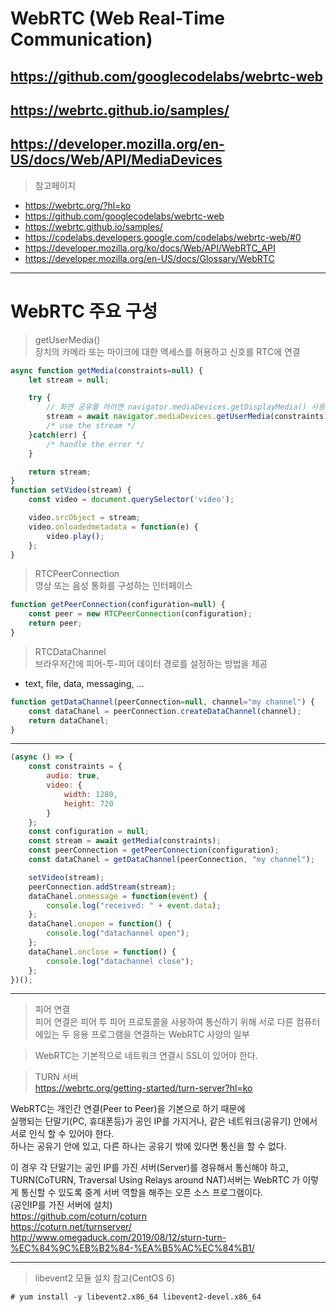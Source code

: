 # WebRTC (Web Real-Time Communication)
## https://github.com/googlecodelabs/webrtc-web   
## https://webrtc.github.io/samples/  
## https://developer.mozilla.org/en-US/docs/Web/API/MediaDevices  

> 참고페이지 
- https://webrtc.org/?hl=ko  
- https://github.com/googlecodelabs/webrtc-web  
- https://webrtc.github.io/samples/  
- https://codelabs.developers.google.com/codelabs/webrtc-web/#0  
- https://developer.mozilla.org/ko/docs/Web/API/WebRTC_API  
- https://developer.mozilla.org/en-US/docs/Glossary/WebRTC  

----------

# WebRTC 주요 구성
> getUserMedia()  
장치의 카메라 또는 마이크에 대한 액세스를 허용하고 신호를 RTC에 연결  
```javascript 
async function getMedia(constraints=null) {
	let stream = null;

	try {
		// 화면 공유를 하려면 navigator.mediaDevices.getDisplayMedia() 사용합니다.  
		stream = await navigator.mediaDevices.getUserMedia(constraints);
		/* use the stream */
	}catch(err) {
		/* handle the error */
	}

	return stream;
}
function setVideo(stream) {
	const video = document.querySelector('video');

	video.srcObject = stream;
	video.onloadedmetadata = function(e) {
		video.play();
	};
}
```

> RTCPeerConnection  
영상 또는 음성 통화를 구성하는 인터페이스  
```javascript
function getPeerConnection(configuration=null) {
	const peer = new RTCPeerConnection(configuration);
	return peer;
}
```

> RTCDataChannel  
브라우저간에 피어-투-피어 데이터 경로를 설정하는 방법을 제공  
- text, file, data, messaging, ...  
```javascript
function getDataChannel(peerConnection=null, channel="my channel") {
	const dataChanel = peerConnection.createDataChannel(channel);
	return dataChanel;
}
```

----------

```javascript
(async () => {
	const constraints = { 
		audio: true, 
		video: { 
			width: 1280, 
			height: 720 
		} 
	};
	const configuration = null;
	const stream = await getMedia(constraints);
	const peerConnection = getPeerConnection(configuration);
	const dataChanel = getDataChannel(peerConnection, "my channel");

	setVideo(stream);
	peerConnection.addStream(stream);
	dataChanel.onmessage = function(event) {
		console.log("received: " + event.data);
	};
	dataChanel.onopen = function() {
		console.log("datachannel open");
	};
	dataChanel.onclose = function() {
		console.log("datachannel close");
	};
})();
```
  
----------
  
> 피어 연결  
피어 연결은 피어 투 피어 프로토콜을 사용하여 통신하기 위해 서로 다른 컴퓨터에있는 두 응용 프로그램을 연결하는 WebRTC 사양의 일부  
  
> WebRTC는 기본적으로 네트워크 연결시 SSL이 있어야 한다.  
  
> TURN 서버  
https://webrtc.org/getting-started/turn-server?hl=ko  
  
WebRTC는 개인간 연결(Peer to Peer)을 기본으로 하기 때문에  
실행되는 단말기(PC, 휴대폰등)가 공인 IP를 가지거나, 같은 네트워크(공유기) 안에서 서로 인식 할 수 있어야 한다.  
하나는 공유기 안에 있고, 다른 하나는 공유기 밖에 있다면 통신을 할 수 없다.  
  
이 경우 각 단말기는 공인 IP를 가진 서버(Server)를 경유해서 통신해야 하고,  
TURN(CoTURN, Traversal Using Relays around NAT)서버는 WebRTC 가 이렇게 통신할 수 있도록 중계 서버 역할을 해주는 오픈 소스 프로그램이다.  
(공인IP를 가진 서버에 설치)  
https://github.com/coturn/coturn  
https://coturn.net/turnserver/  
http://www.omegaduck.com/2019/08/12/sturn-turn-%EC%84%9C%EB%B2%84-%EA%B5%AC%EC%84%B1/  

-----
  
> libevent2 모듈 설치 참고(CentOS 6)  
```
# yum install -y libevent2.x86_64 libevent2-devel.x86_64
```
